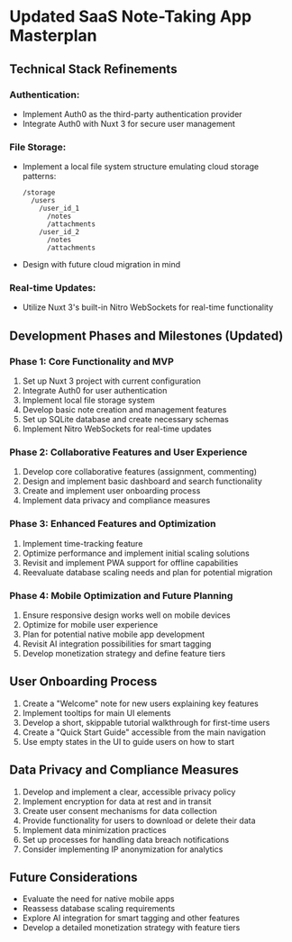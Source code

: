 # Updated SaaS Note-Taking App Masterplan

## Technical Stack Refinements

### Authentication:
- Implement Auth0 as the third-party authentication provider
- Integrate Auth0 with Nuxt 3 for secure user management

### File Storage:
- Implement a local file system structure emulating cloud storage patterns:
  ```
  /storage
    /users
      /user_id_1
        /notes
        /attachments
      /user_id_2
        /notes
        /attachments
  ```
- Design with future cloud migration in mind

### Real-time Updates:
- Utilize Nuxt 3's built-in Nitro WebSockets for real-time functionality

## Development Phases and Milestones (Updated)

### Phase 1: Core Functionality and MVP
1. Set up Nuxt 3 project with current configuration
2. Integrate Auth0 for user authentication
3. Implement local file storage system
4. Develop basic note creation and management features
5. Set up SQLite database and create necessary schemas
6. Implement Nitro WebSockets for real-time updates

### Phase 2: Collaborative Features and User Experience
1. Develop core collaborative features (assignment, commenting)
2. Design and implement basic dashboard and search functionality
3. Create and implement user onboarding process
4. Implement data privacy and compliance measures

### Phase 3: Enhanced Features and Optimization
1. Implement time-tracking feature
2. Optimize performance and implement initial scaling solutions
3. Revisit and implement PWA support for offline capabilities
4. Reevaluate database scaling needs and plan for potential migration

### Phase 4: Mobile Optimization and Future Planning
1. Ensure responsive design works well on mobile devices
2. Optimize for mobile user experience
3. Plan for potential native mobile app development
4. Revisit AI integration possibilities for smart tagging
5. Develop monetization strategy and define feature tiers

## User Onboarding Process
1. Create a "Welcome" note for new users explaining key features
2. Implement tooltips for main UI elements
3. Develop a short, skippable tutorial walkthrough for first-time users
4. Create a "Quick Start Guide" accessible from the main navigation
5. Use empty states in the UI to guide users on how to start

## Data Privacy and Compliance Measures
1. Develop and implement a clear, accessible privacy policy
2. Implement encryption for data at rest and in transit
3. Create user consent mechanisms for data collection
4. Provide functionality for users to download or delete their data
5. Implement data minimization practices
6. Set up processes for handling data breach notifications
7. Consider implementing IP anonymization for analytics

## Future Considerations
- Evaluate the need for native mobile apps
- Reassess database scaling requirements
- Explore AI integration for smart tagging and other features
- Develop a detailed monetization strategy with feature tiers